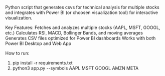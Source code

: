 Python script that generates csvs for technical analysis for multiple stocks and integrates with Power BI (or choosen visualization tool) for interactive visualization. 

Key Features:
Fetches and analyzes multiple stocks (AAPL, MSFT, GOOGL, etc.)
Calculates RSI, MACD, Bollinger Bands, and moving averages
Generates CSV files optimized for Power BI dashboards
Works with both Power BI Desktop and Web App

How to run:
1. pip install -r requirements.txt
2. python3 app.py --symbols AAPL MSFT GOOGL AMZN META

